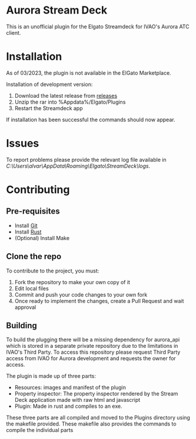 # Aurora Stream Deck

This is an unofficial plugin for the Elgato Streamdeck for IVAO's Aurora ATC client.

# Installation

As of 03/2023, the plugin is not available in the ElGato Marketplace.

Installation of development version:
1. Download the latest release from [releases](https://github.com/AlvaroSierra/aurora-stream-deck/releases)
2. Unzip the rar into %Appdata%/Elgato/Plugins
3. Restart the Streamdeck app

If installation has been successful the commands should now appear.

# Issues

To report problems please provide the relevant log file available in _C:\Users\alvar\AppData\Roaming\Elgato\StreamDeck\logs_.

# Contributing

## Pre-requisites
* Install [Git](https://git-scm.com/downloads)
* Install [Rust](https://www.rust-lang.org/)
* (Optional) Install Make

## Clone the repo

To contribute to the project, you must:
1. Fork the repository to make your own copy of it
2. Edit local files
3. Commit and push your code changes to your own fork
4. Once ready to implement the changes, create a Pull Request and wait approval

## Building

To build the plugging there will be a missing dependency for aurora_api which is stored in a separate private repository due to the limitations in IVAO's Third Party. To access this repository please request Third Party access from IVAO for Aurora development and requests the owner for access.

The plugin is made up of three parts:
- Resources: images and manifest of the plugin
- Property inspector: The property inspector rendered by the Stream Deck application made with raw html and javascript
- Plugin: Made in rust and compiles to an exe.

These three parts are all compiled and moved to the Plugins directory using the makefile provided. These makefile also provides the commands to compile the individual parts
